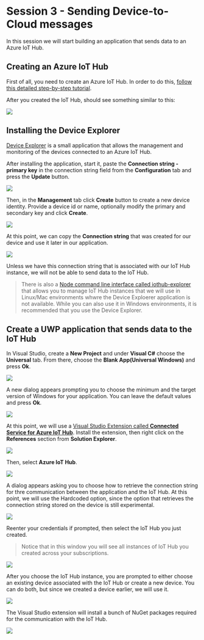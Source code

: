 Session 3 - Sending Device-to-Cloud messages
============================================

In this session we will start building an application that sends data to an Azure IoT Hub.

Creating an Azure IoT Hub
--------------------------

First of all, you need to create an Azure IoT Hub. In order to do this, [follow this detailed step-by-step tutorial](../../common/azure-iot-hub.md).

After you created the IoT Hub, should see something similar to this:

![](../../common/media/iot-hub.JPG)


Installing the Device Explorer
------------------------------

[Device Explorer](https://github.com/Azure/azure-iot-sdks/releases/download/2016-11-17/SetupDeviceExplorer.msi) is a small application that allows the management and monitoring of the devices connected to an Azure IoT Hub.

After installing the application, start it, paste the **Connection string - primary key** in the connection string field from the **Configuration** tab and press the **Update** button.

![](../media/device-eplorer-connection.JPG)

Then, in the **Management** tab click **Create** button to create a new device identity. Provide a device id or name, optionally modify the primary and secondary key and click **Create**. 

![](../media/device-explorer-device.JPG)

At this point, we can copy the **Connection string** that was created for our device and use it later in our application.

![](../media/device-eplorer-string.JPG)

Unless we have this connection string that is associated with our IoT Hub instance, we will not be able to send data to the IoT Hub.

> There is also a [Node command line interface called iothub-explorer](https://github.com/Azure/iothub-explorer) that allows you to manage IoT Hub instances that we will use in Linux/Mac environments whwre the Device Exploerer application is not available. While you can also use it in Windows environments, it is recommended that you use the Device Explorer.

Create a UWP application that sends data to the IoT Hub
-------------------------------------------------------

In Visual Studio, create a **New Project** and under **Visual C#** choose the **Universal** tab. From there, choose the **Blank App(Universal Windows)** and press **Ok**.

![](../media/new-uwp-app.JPG)

A new dialog appears prompting you to choose the minimum and the target version of Windows for your application. You can leave the default values and press **Ok**.

![](../media/upw-target-version.JPG)

At this point, we will use a [Visual Studio Extension called **Connected Service for Azure IoT Hub**](http://aka.ms/azure-iot-hub-vs-cs-vs-gallery). Install the extension, then right click on the **References** section from **Solution Explorer**.

![](../media/add-connected-service.JPG)

Then, select **Azure IoT Hub**.

![](../media/connected-service-iot-hub.JPG)

A dialog appears asking you to choose how to retrieve the connection string for thre communication between the application and the IoT Hub. At this point, we will use the Hardcoded option, since the option that retrieves the connection string stored on the device is still experimental.

![](../media/connected-service-security.JPG)

Reenter your credentials if prompted, then select the IoT Hub you just created.

> Notice that in this window you will see all instances of IoT Hub you created across your subscriptions.

![](../media/connected-service-choose-hub.JPG)

After you choose the IoT Hub instance, you are prompted to either choose an existing device associated with the IoT Hub or create a new device. You can do both, but since we created a device earlier, we will use it.

![](../media/connected-service-choose-device.JPG)

The Visual Studio extension will install a bunch of NuGet packages required for the communication with the IoT Hub.

![](../media/connected-service-added-items.JPG)

